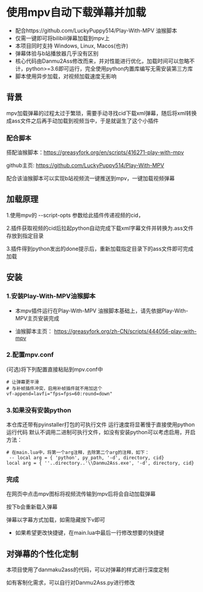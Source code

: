 # 使用mpv自动下载弹幕并加载

- 配合https://github.com/LuckyPuppy514/Play-With-MPV  油猴脚本
- 仅需一键即可将bilibili弹幕加载到mpv上
- 本项目同时支持 Windows, Linux, Macos(也许) 
- 弹幕体验与b站播放器几乎没有区别
- 核心代码由Danmu2Ass修改而来，并对性能进行优化，加载时间可以忽略不计，python>=3.6即可运行，完全使用python内置库编写无需安装第三方库
- 脚本使用异步加载，对视频加载速度无影响



## 背景

mpv加载弹幕的过程太过于繁琐，需要手动寻找cid下载xml弹幕，随后将xml转换成ass文件之后再手动加载到视频当中，于是就诞生了这个小插件

### 配合脚本

搭配油猴脚本：https://greasyfork.org/en/scripts/416271-play-with-mpv

github主页: https://github.com/LuckyPuppy514/Play-With-MPV

配合该油猴脚本可以实现b站视频流一键推送到mpv，一键加载视频弹幕

## 加载原理

1.使用mpv的 --script-opts 参数给此插件传递视频的cid，

2.插件获取视频的cid后拉起python自动完成下载xml字幕文件并转换为.ass文件存放到指定目录

3.插件得到python发出的done提示后，重新加载指定目录下的ass文件即可完成加载


## 安装


### 1.安装Play-With-MPV油猴脚本

- 本mpv插件运行在Play-With-MPV 油猴脚本基础上，请先依据Play-With-MPV主页安装完成

- 油猴脚本主页： https://greasyfork.org/zh-CN/scripts/444056-play-with-mpv


### 2.配置mpv.conf
(可选)将下列配置直接粘贴到mpv.conf中
``` text
# 让弹幕更平滑
# 与补帧插件冲突，启用补帧插件就不用加这个
vf-append=lavfi="fps=fps=60:round=down"
```

### 3.如果没有安装python
本仓库还带有pyinstaller打包的可执行文件
运行速度将显著慢于直接使用python运行代码
默认不调用二进制可执行文件，如没有安装python可以考虑启用，开启方法：
``` text
# 在main.lua中，将第一个arg注释，去除第二个arg的注释，如下：
 -- local arg = { 'python', py_path, '-d', directory, cid}
local arg = { ''..directory..'\\Danmu2Ass.exe', '-d', directory, cid}
```


### 完成
在网页中点击mpv图标将视频流传输到mpv后将会自动加载弹幕

按下b会重新载入弹幕

弹幕以字幕方式加载，如需隐藏按下v即可

- 如果希望更改快捷键，在main.lua中最后一行修改想要的快捷键

## 对弹幕的个性化定制
本项目使用了danmaku2ass的代码，可以对弹幕的样式进行深度定制

如有客制化需求，可以自行对Danmu2Ass.py进行修改
